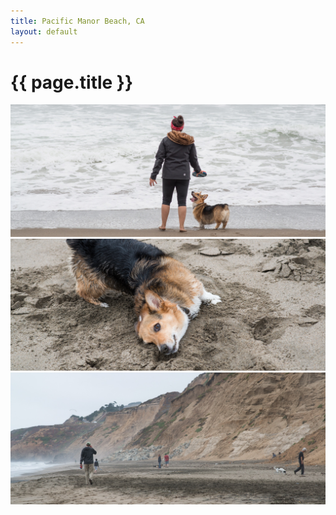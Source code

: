 ```yaml
---
title: Pacific Manor Beach, CA
layout: default
---
```


# {{ page.title }}

<img src="pm-01.jpg"><br/>
<img src="pm-02.jpg"><br/>
<img src="pm-03.jpg"><br/>
